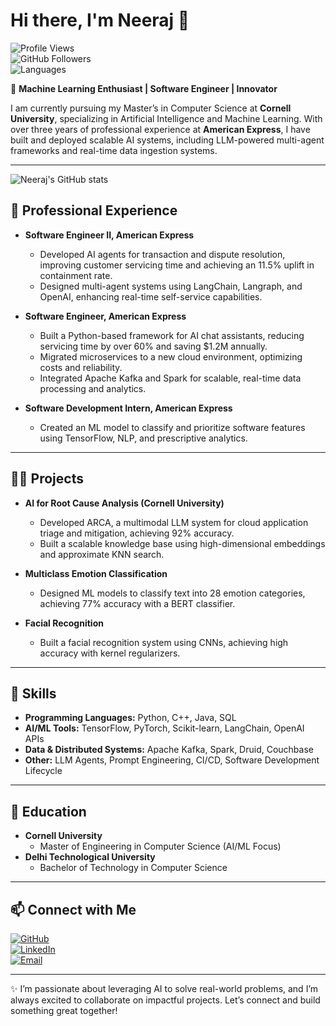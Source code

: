 # Hi there, I'm Neeraj 👋  

![Profile Views](https://komarev.com/ghpvc/?username=NeerajParihar07&color=brightgreen)  
![GitHub Followers](https://img.shields.io/github/followers/Yogesh?style=social)  
![Languages](https://img.shields.io/github/languages/top/Yogesh/Yogesh)  

                                                  

🚀 **Machine Learning Enthusiast | Software Engineer | Innovator**  

I am currently pursuing my Master’s in Computer Science at **Cornell University**, specializing in Artificial Intelligence and Machine Learning. With over three years of professional experience at **American Express**, I have built and deployed scalable AI systems, including LLM-powered multi-agent frameworks and real-time data ingestion systems.

---

![Neeraj's GitHub stats](https://github-readme-stats.vercel.app/api?username=NeerajParihar07&show_icons=true&theme=radical)

## 💼 **Professional Experience**
- **Software Engineer II, American Express**  
  - Developed AI agents for transaction and dispute resolution, improving customer servicing time and achieving an 11.5% uplift in containment rate.  
  - Designed multi-agent systems using LangChain, Langraph, and OpenAI, enhancing real-time self-service capabilities.  

- **Software Engineer, American Express**  
  - Built a Python-based framework for AI chat assistants, reducing servicing time by over 60% and saving $1.2M annually.  
  - Migrated microservices to a new cloud environment, optimizing costs and reliability.  
  - Integrated Apache Kafka and Spark for scalable, real-time data processing and analytics.  

- **Software Development Intern, American Express**  
  - Created an ML model to classify and prioritize software features using TensorFlow, NLP, and prescriptive analytics.  

---

## 🧑‍🔬 **Projects**
- **AI for Root Cause Analysis (Cornell University)**  
  - Developed ARCA, a multimodal LLM system for cloud application triage and mitigation, achieving 92% accuracy.  
  - Built a scalable knowledge base using high-dimensional embeddings and approximate KNN search.  

- **Multiclass Emotion Classification**  
  - Designed ML models to classify text into 28 emotion categories, achieving 77% accuracy with a BERT classifier.  

- **Facial Recognition**  
  - Built a facial recognition system using CNNs, achieving high accuracy with kernel regularizers.  

---

## 🌟 **Skills**
- **Programming Languages:** Python, C++, Java, SQL  
- **AI/ML Tools:** TensorFlow, PyTorch, Scikit-learn, LangChain, OpenAI APIs  
- **Data & Distributed Systems:** Apache Kafka, Spark, Druid, Couchbase  
- **Other:** LLM Agents, Prompt Engineering, CI/CD, Software Development Lifecycle  

---

## 📖 **Education**
- **Cornell University**  
  - Master of Engineering in Computer Science (AI/ML Focus)  
- **Delhi Technological University**  
  - Bachelor of Technology in Computer Science  

---

## 📫 **Connect with Me**
[![GitHub](https://img.shields.io/badge/GitHub-Neeraj-black?logo=github)](https://github.com/NeerajParihar07)  
[![LinkedIn](https://img.shields.io/badge/LinkedIn-Neeraj-blue?logo=linkedin)](https://in.linkedin.com/in/neeraj-parihar-7b0273170)  
[![Email](https://img.shields.io/badge/Email-np473@cornell.edu-red?logo=gmail)](mailto:np473@cornell.edu)  

---

✨ I’m passionate about leveraging AI to solve real-world problems, and I’m always excited to collaborate on impactful projects. Let’s connect and build something great together!  
